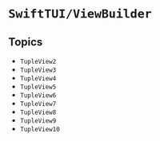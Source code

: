 # ``SwiftTUI/ViewBuilder``

## Topics

- ``TupleView2``
- ``TupleView3``
- ``TupleView4``
- ``TupleView5``
- ``TupleView6``
- ``TupleView7``
- ``TupleView8``
- ``TupleView9``
- ``TupleView10``

